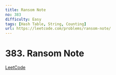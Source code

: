 ```yaml
---
title: Ransom Note
no: 383
difficulty: Easy
tags: [Hash Table, String, Counting]
url: https://leetcode.com/problems/ransom-note/
---
```


# 383. Ransom Note

[LeetCode](https://leetcode.com/problems/ransom-note/)

